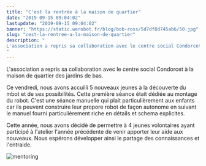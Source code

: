 ```yaml
---
title: "C'est la rentrée à la maison de quartier"
date: "2019-09-15 09:04:02"
lastupdate: "2019-09-15 09:04:02"
banner: "https://static.werobot.fr/blog/bob-ross/5d7df8d745ab6/50.jpg"
slug: "cest-la-rentree-a-la-maison-de-quartier"
description: " 
L'association a repris sa collaboration avec le centre social Condorcet à la maison de quartier des jardins de bas.
"
---
```

L'association a repris sa collaboration avec le centre social Condorcet à la maison de quartier des jardins de bas.

Ce vendredi, nous avons accuilli 5 nouveaux jeunes à la découverte du mbot et de ses possibilités.
Cette première séance était dédiée au montage du robot. C'est une séance manuelle qui plait particulièrement aux enfants car ils peuvent construire leur propore robot de façon autonome en suivant le manuel fourni particulièrement riche en détails et schema explicites.

Cette année, nous avons décidé de permettre à 4 jeunes volontaires ayant participé à l'atelier l'année précédente de venir apporter leur aide aux nouveaux. Nous espérons développer ainsi le partage des connaissances et l'entraide.

![mentoring](https://static.werobot.fr/blog/bob-ross/5d7df8df0fe21/50.jpg)

    